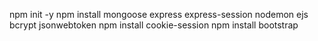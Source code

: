 npm init -y
npm install mongoose express express-session nodemon ejs bcrypt jsonwebtoken
npm install cookie-session
npm install bootstrap